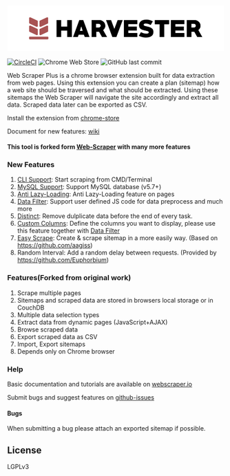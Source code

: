 [![Logo](https://raw.githubusercontent.com/robin-rpr/harvester/master/src/assets/images/logo.png)](https://github.com/robin-rpr/harvester)

[![CircleCI](https://circleci.com/gh/robin-rpr/harvester.svg?style=svg)](https://circleci.com/gh/robin-rpr/harvester)
![Chrome Web Store](https://img.shields.io/chrome-web-store/v/pbbfbmlnpackgeofecdfncmmdbodkhma?color=%231a73e8&label=Chrome%20Web%20Store)
![GitHub last commit](https://img.shields.io/github/last-commit/robin-rpr/harvester)

Web Scraper Plus is a chrome browser extension built for data extraction from web 
pages. Using this extension you can create a plan (sitemap) how a web site 
should be traversed and what should be extracted. Using these sitemaps the 
Web Scraper will navigate the site accordingly and extract all data. Scraped 
data later can be exported as CSV.

Install the extension from [chrome-store]

Document for new features: [wiki]

#### This tool is forked form [Web-Scraper] with many more features

### New Features
 1. [CLI Support]: Start scraping from CMD/Terminal
 2. [MySQL Support]: Support MySQL database (v5.7+)
 3. [Anti Lazy-Loading]: Anti Lazy-Loading feature on pages
 4. [Data Filter]: Support user defined JS code for data preprocess and much more
 5. [Distinct]: Remove dulplicate data before the end of every task.
 6. [Custom Columns]: Define the columns you want to display, please use this feature together with [Data Filter]
 7. [Easy Scrape]: Create & scrape sitemap in a more easily way. (Based on https://github.com/aagiss)
 8. Random Interval: Add a random delay between requests. (Provided by https://github.com/Euphorbium)

### Features(Forked from original work)

 1. Scrape multiple pages
 2. Sitemaps and scraped data are stored in browsers local storage or in CouchDB
 3. Multiple data selection types
 4. Extract data from dynamic pages (JavaScript+AJAX)
 5. Browse scraped data
 6. Export scraped data as CSV
 7. Import, Export sitemaps
 8. Depends only on Chrome browser

### Help

 Basic documentation and tutorials are available on [webscraper.io]
 
 Submit bugs and suggest features on [github-issues]
 
#### Bugs
When submitting a bug please attach an exported sitemap if possible.

## License
LGPLv3

 [Web-Scraper]: https://github.com/martinsbalodis/web-scraper-chrome-extension
 [chrome-store]: https://chrome.google.com/webstore/detail/pbbfbmlnpackgeofecdfncmmdbodkhma
 [webscraper.io]: http://webscraper.io/
 [github-issues]: https://github.com/hejiheji001/web-scraper-chrome-extension/issues
 [wiki]: https://github.com/hejiheji001/web-scraper-chrome-extension/wiki
[MySQL Support]: https://github.com/hejiheji001/web-scraper-chrome-extension/wiki/MySQL-Support

[CLI Support]: https://github.com/hejiheji001/web-scraper-chrome-extension/wiki/CLI-Support

[Anti Lazy-Loading]: https://github.com/hejiheji001/web-scraper-chrome-extension/wiki/Anti-Lazy-Loading

[Data Filter]: https://github.com/hejiheji001/web-scraper-chrome-extension/wiki/Data-Filter

[Distinct]: https://github.com/hejiheji001/web-scraper-chrome-extension/wiki/Distinct

[Custom Columns]: https://github.com/hejiheji001/web-scraper-chrome-extension/wiki/Custom-Columns

[Easy Scrape]: https://github.com/hejiheji001/web-scraper-chrome-extension/wiki/Easy-Scrape
